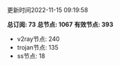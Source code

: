 更新时间2022-11-15 09:19:58

**总订阅: 73**
**总节点: 1067**
**有效节点: 393**
- v2ray节点: 240
- trojan节点: 135
- ss节点: 18
